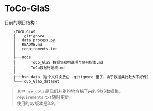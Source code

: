 # ToCo-GlaS

目前的项目结构：


```
    \TOCO-GLAS
    │   .gitignore
    │   data_process.py
    │   README.md
    │   requirements.txt
    │
    ├───docs
    │       ToCo_GlaS 数据集结构说明与使用指南.md
    │       ToCo数据处理流.md
    │
    ├───hsn_data (这个文件夹放在 .gitignore 里了，由于数据集比较大不好传)
    └───ToCo_GlaS_dataset
```
> 其中 `hsn_data` 是我们从别的地方搞下来的GlaS数据集。\
> `requirements.txt`随时更新。\
> 使用的py版本是3.9。